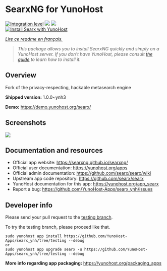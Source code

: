 <!--
N.B.: This README was automatically generated by https://github.com/YunoHost/apps/tree/master/tools/README-generator
It shall NOT be edited by hand.
-->

# SearxNG for YunoHost

[![Integration level](https://dash.yunohost.org/integration/searx.svg)](https://dash.yunohost.org/appci/app/searx) ![](https://ci-apps.yunohost.org/ci/badges/searx.status.svg) ![](https://ci-apps.yunohost.org/ci/badges/searx.maintain.svg)  
[![Install Searx with YunoHost](https://install-app.yunohost.org/install-with-yunohost.svg)](https://install-app.yunohost.org/?app=searx)

*[Lire ce readme en français.](./README_fr.md)*

> *This package allows you to install SearxNG quickly and simply on a YunoHost server.
If you don't have YunoHost, please consult [the guide](https://yunohost.org/#/install) to learn how to install it.*

## Overview

Fork of the privacy-respecting, hackable metasearch engine

**Shipped version:** 1.0.0~ynh3

**Demo:** https://demo.yunohost.org/searx/

## Screenshots

![](./doc/screenshots/Screenshot.png)

## Documentation and resources

* Official app website: https://searxng.github.io/searxng/
* Official user documentation: https://yunohost.org/apps
* Official admin documentation: https://github.com/searx/searx/wiki
* Upstream app code repository: https://github.com/searx/searx
* YunoHost documentation for this app: https://yunohost.org/app_searx
* Report a bug: https://github.com/YunoHost-Apps/searx_ynh/issues

## Developer info

Please send your pull request to the [testing branch](https://github.com/YunoHost-Apps/searx_ynh/tree/testing).

To try the testing branch, please proceed like that.
```
sudo yunohost app install https://github.com/YunoHost-Apps/searx_ynh/tree/testing --debug
or
sudo yunohost app upgrade searx -u https://github.com/YunoHost-Apps/searx_ynh/tree/testing --debug
```

**More info regarding app packaging:** https://yunohost.org/packaging_apps
